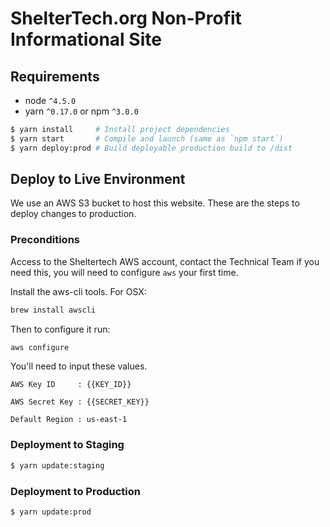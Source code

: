 # ShelterTech.org Non-Profit Informational Site

## Requirements
* node `^4.5.0`
* yarn `^0.17.0` or npm `^3.0.0`

```bash
$ yarn install     # Install project dependencies
$ yarn start       # Compile and launch (same as `npm start`)
$ yarn deploy:prod # Build deployable production build to /dist
```

## Deploy to Live Environment

We use an AWS S3 bucket to host this website. These are the steps to deploy changes to production.

### Preconditions

Access to the Sheltertech AWS account, contact the Technical Team if you need this, you will need to configure `aws` your first time.

Install the aws-cli tools. For OSX:
```bash
brew install awscli
```
Then to configure it run:
```bash
aws configure
```
You'll need to input these values.
```
AWS Key ID     : {{KEY_ID}}

AWS Secret Key : {{SECRET_KEY}}

Default Region : us-east-1
```
### Deployment to Staging
```bash
$ yarn update:staging
```
### Deployment to Production
```bash
$ yarn update:prod
```
